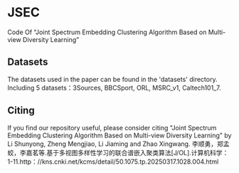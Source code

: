 # JSEC
Code Of “Joint Spectrum Embedding Clustering Algorithm Based on Multi-view Diversity Learning”

## Datasets
The datasets used in the paper can be found in the 'datasets' directory. Including 5 datasets：3Sources, BBCSport, ORL, MSRC_v1, Caltech101_7.

## Citing
If you find our repository useful, please consider citing "Joint Spectrum Embedding Clustering Algorithm Based on Multi-view Diversity Learning" by Li Shunyong, Zheng Mengjiao, Li Jiaming and Zhao Xingwang.
李顺勇，郑孟蛟，李嘉茗等.基于多视图多样性学习的联合谱嵌入聚类算法[J/OL].计算机科学：1-11.http：//kns.cnki.net/kcms/detail/50.1075.tp.20250317.1028.004.html
